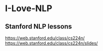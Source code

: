 # I-Love-NLP

## Stanford NLP lessons
https://web.stanford.edu/class/cs224n/
https://web.stanford.edu/class/cs224n/slides/

